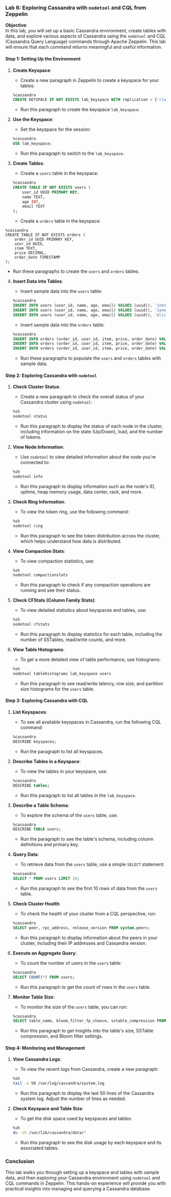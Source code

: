 ### Lab 6: Exploring Cassandra with `nodetool` and CQL from Zeppelin

**Objective**:  
In this lab, you will set up a basic Cassandra environment, create tables with data, and explore various aspects of Cassandra using the `nodetool` and CQL (Cassandra Query Language) commands through Apache Zeppelin. This lab will ensure that each command returns meaningful and useful information.

#### Step 1: Setting Up the Environment

1. **Create Keyspace**:
   - Create a new paragraph in Zeppelin to create a keyspace for your tables:

   ```sql
   %cassandra
   CREATE KEYSPACE IF NOT EXISTS lab_keyspace WITH replication = {'class': 'SimpleStrategy', 'replication_factor': 1};
   ```

   - Run this paragraph to create the keyspace `lab_keyspace`.

2. **Use the Keyspace**:
   - Set the keyspace for the session:

   ```sql
   %cassandra
   USE lab_keyspace;
   ```

   - Run this paragraph to switch to the `lab_keyspace`.

3. **Create Tables**:
   - Create a `users` table in the keyspace:

   ```sql
   %cassandra
   CREATE TABLE IF NOT EXISTS users (
       user_id UUID PRIMARY KEY,
       name TEXT,
       age INT,
       email TEXT
   );
   ```

   - Create a `orders` table in the keyspace:
```
%cassandra
CREATE TABLE IF NOT EXISTS orders (
    order_id UUID PRIMARY KEY,
    user_id UUID,
    item TEXT,
    price DECIMAL,
    order_date TIMESTAMP
);
```

   - Run these paragraphs to create the `users` and `orders` tables.

4. **Insert Data into Tables**:
   - Insert sample data into the `users` table:

   ```sql
   %cassandra
   INSERT INTO users (user_id, name, age, email) VALUES (uuid(), 'John Doe', 30, 'john@example.com');
   INSERT INTO users (user_id, name, age, email) VALUES (uuid(), 'Jane Smith', 25, 'jane@example.com');
   INSERT INTO users (user_id, name, age, email) VALUES (uuid(), 'Alice Johnson', 28, 'alice@example.com');
   ```

   - Insert sample data into the `orders` table:

   ```sql
   %cassandra
   INSERT INTO orders (order_id, user_id, item, price, order_date) VALUES (uuid(), (SELECT user_id FROM users WHERE name='John Doe'), 'Laptop', 999.99, toTimestamp(now()));
   INSERT INTO orders (order_id, user_id, item, price, order_date) VALUES (uuid(), (SELECT user_id FROM users WHERE name='Jane Smith'), 'Smartphone', 499.99, toTimestamp(now()));
   INSERT INTO orders (order_id, user_id, item, price, order_date) VALUES (uuid(), (SELECT user_id FROM users WHERE name='Alice Johnson'), 'Tablet', 299.99, toTimestamp(now()));
   ```

   - Run these paragraphs to populate the `users` and `orders` tables with sample data.

#### Step 2: Exploring Cassandra with `nodetool`

1. **Check Cluster Status**:
   - Create a new paragraph to check the overall status of your Cassandra cluster using `nodetool`:

   ```sh
   %sh
   nodetool status
   ```

   - Run this paragraph to display the status of each node in the cluster, including information on the state (Up/Down), load, and the number of tokens.

2. **View Node Information**:
   - Use `nodetool` to view detailed information about the node you're connected to:

   ```sh
   %sh
   nodetool info
   ```

   - Run this paragraph to display information such as the node's ID, uptime, heap memory usage, data center, rack, and more.

3. **Check Ring Information**:
   - To view the token ring, use the following command:

   ```sh
   %sh
   nodetool ring
   ```

   - Run this paragraph to see the token distribution across the cluster, which helps understand how data is distributed.

4. **View Compaction Stats**:
   - To view compaction statistics, use:

   ```sh
   %sh
   nodetool compactionstats
   ```

   - Run this paragraph to check if any compaction operations are running and see their status.

5. **Check CFStats (Column Family Stats)**:
   - To view detailed statistics about keyspaces and tables, use:

   ```sh
   %sh
   nodetool cfstats
   ```

   - Run this paragraph to display statistics for each table, including the number of SSTables, read/write counts, and more.

6. **View Table Histograms**:
   - To get a more detailed view of table performance, use histograms:

   ```sh
   %sh
   nodetool tablehistograms lab_keyspace users
   ```

   - Run this paragraph to see read/write latency, row size, and partition size histograms for the `users` table.

#### Step 3: Exploring Cassandra with CQL

1. **List Keyspaces**:
   - To see all available keyspaces in Cassandra, run the following CQL command:

   ```sql
   %cassandra
   DESCRIBE keyspaces;
   ```

   - Run the paragraph to list all keyspaces.

2. **Describe Tables in a Keyspace**:
   - To view the tables in your keyspace, use:

   ```sql
   %cassandra
   DESCRIBE tables;
   ```

   - Run this paragraph to list all tables in the `lab_keyspace`.

3. **Describe a Table Schema**:
   - To explore the schema of the `users` table, use:

   ```sql
   %cassandra
   DESCRIBE TABLE users;
   ```

   - Run the paragraph to see the table's schema, including column definitions and primary key.

4. **Query Data**:
   - To retrieve data from the `users` table, use a simple `SELECT` statement:

   ```sql
   %cassandra
   SELECT * FROM users LIMIT 10;
   ```

   - Run this paragraph to see the first 10 rows of data from the `users` table.

5. **Check Cluster Health**:
   - To check the health of your cluster from a CQL perspective, run:

   ```sql
   %cassandra
   SELECT peer, rpc_address, release_version FROM system.peers;
   ```

   - Run this paragraph to display information about the peers in your cluster, including their IP addresses and Cassandra version.

6. **Execute an Aggregate Query**:
   - To count the number of users in the `users` table:

   ```sql
   %cassandra
   SELECT COUNT(*) FROM users;
   ```

   - Run this paragraph to get the count of rows in the `users` table.

7. **Monitor Table Size**:
   - To monitor the size of the `users` table, you can run:

   ```sql
   %cassandra
   SELECT table_name, bloom_filter_fp_chance, sstable_compression FROM system_schema.tables WHERE keyspace_name = 'lab_keyspace';
   ```

   - Run this paragraph to get insights into the table's size, SSTable compression, and Bloom filter settings.

#### Step 4: Monitoring and Management

1. **View Cassandra Logs**:
   - To view the recent logs from Cassandra, create a new paragraph:

   ```sh
   %sh
   tail -n 50 /var/log/cassandra/system.log
   ```

   - Run this paragraph to display the last 50 lines of the Cassandra system log. Adjust the number of lines as needed.

2. **Check Keyspace and Table Size**:
   - To get the disk space used by keyspaces and tables:

   ```sh
   %sh
   du -sh /var/lib/cassandra/data/*
   ```

   - Run this paragraph to see the disk usage by each keyspace and its associated tables.

### Conclusion

This lab walks you through setting up a keyspace and tables with sample data, and then exploring your Cassandra environment using `nodetool` and CQL commands in Zeppelin. This hands-on experience will provide you with practical insights into managing and querying a Cassandra database.
